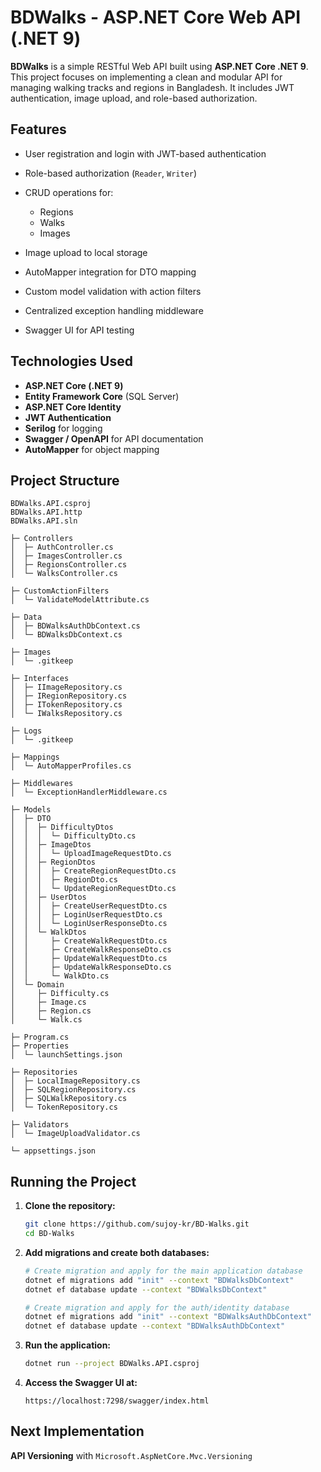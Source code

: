 # BDWalks - ASP.NET Core Web API (.NET 9)

**BDWalks** is a simple RESTful Web API built using **ASP.NET Core .NET 9**. This project focuses on implementing a clean and modular API for managing walking tracks and regions in Bangladesh. It includes JWT authentication, image upload, and role-based authorization.

## Features

-   User registration and login with JWT-based authentication
-   Role-based authorization (`Reader`, `Writer`)
-   CRUD operations for:

    -   Regions
    -   Walks
    -   Images

-   Image upload to local storage
-   AutoMapper integration for DTO mapping
-   Custom model validation with action filters
-   Centralized exception handling middleware
-   Swagger UI for API testing

## Technologies Used

-   **ASP.NET Core (.NET 9)**
-   **Entity Framework Core** (SQL Server)
-   **ASP.NET Core Identity**
-   **JWT Authentication**
-   **Serilog** for logging
-   **Swagger / OpenAPI** for API documentation
-   **AutoMapper** for object mapping

## Project Structure

```
BDWalks.API.csproj
BDWalks.API.http
BDWalks.API.sln

├─ Controllers
│  ├─ AuthController.cs
│  ├─ ImagesController.cs
│  ├─ RegionsController.cs
│  └─ WalksController.cs

├─ CustomActionFilters
│  └─ ValidateModelAttribute.cs

├─ Data
│  ├─ BDWalksAuthDbContext.cs
│  └─ BDWalksDbContext.cs

├─ Images
│  └─ .gitkeep

├─ Interfaces
│  ├─ IImageRepository.cs
│  ├─ IRegionRepository.cs
│  ├─ ITokenRepository.cs
│  └─ IWalksRepository.cs

├─ Logs
│  └─ .gitkeep

├─ Mappings
│  └─ AutoMapperProfiles.cs

├─ Middlewares
│  └─ ExceptionHandlerMiddleware.cs

├─ Models
│  ├─ DTO
│  │  ├─ DifficultyDtos
│  │  │  └─ DifficultyDto.cs
│  │  ├─ ImageDtos
│  │  │  └─ UploadImageRequestDto.cs
│  │  ├─ RegionDtos
│  │  │  ├─ CreateRegionRequestDto.cs
│  │  │  ├─ RegionDto.cs
│  │  │  └─ UpdateRegionRequestDto.cs
│  │  ├─ UserDtos
│  │  │  ├─ CreateUserRequestDto.cs
│  │  │  ├─ LoginUserRequestDto.cs
│  │  │  └─ LoginUserResponseDto.cs
│  │  └─ WalkDtos
│  │     ├─ CreateWalkRequestDto.cs
│  │     ├─ CreateWalkResponseDto.cs
│  │     ├─ UpdateWalkRequestDto.cs
│  │     ├─ UpdateWalkResponseDto.cs
│  │     └─ WalkDto.cs
│  └─ Domain
│     ├─ Difficulty.cs
│     ├─ Image.cs
│     ├─ Region.cs
│     └─ Walk.cs

├─ Program.cs
├─ Properties
│  └─ launchSettings.json

├─ Repositories
│  ├─ LocalImageRepository.cs
│  ├─ SQLRegionRepository.cs
│  ├─ SQLWalkRepository.cs
│  └─ TokenRepository.cs

├─ Validators
│  └─ ImageUploadValidator.cs

└─ appsettings.json
```

## Running the Project

1. **Clone the repository:**

   ```bash
   git clone https://github.com/sujoy-kr/BD-Walks.git
   cd BD-Walks
   ```

2. **Add migrations and create both databases:**

   ```bash
   # Create migration and apply for the main application database
   dotnet ef migrations add "init" --context "BDWalksDbContext"
   dotnet ef database update --context "BDWalksDbContext"

   # Create migration and apply for the auth/identity database
   dotnet ef migrations add "init" --context "BDWalksAuthDbContext"
   dotnet ef database update --context "BDWalksAuthDbContext"
   ```

3. **Run the application:**

   ```bash
   dotnet run --project BDWalks.API.csproj
   ```

4. **Access the Swagger UI at:**

   ```
   https://localhost:7298/swagger/index.html
   ```

## Next Implementation

**API Versioning** with `Microsoft.AspNetCore.Mvc.Versioning`

